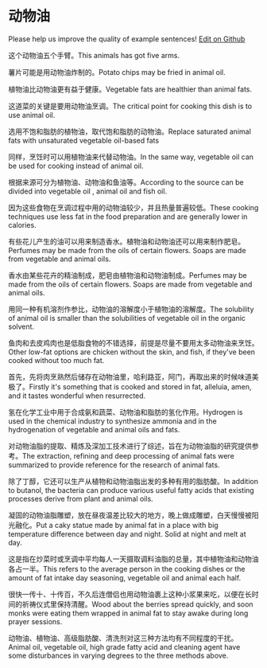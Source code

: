 # 动物油

Please help us improve the quality of example sentences! [Edit on Github](https://github.com/jiyushe/jiyu-example-sentence-source/blob/main/chinese/dongwuyou.md)

<p><span class="chinese">这个动物油五个手臂。</span><span class="english">This animals has got five arms.</span></p>

<p><span class="chinese">薯片可能是用动物油炸制的。</span><span class="english">Potato chips may be fried in animal oil.</span></p>

<p><span class="chinese">植物油比动物油更有益于健康。</span><span class="english">Vegetable fats are healthier than animal fats.</span></p>

<p><span class="chinese">这道菜的关键是要用动物油烹调。</span><span class="english">The critical point for cooking this dish is to use animal oil.</span></p>

<p><span class="chinese">选用不饱和脂肪的植物油，取代饱和脂肪的动物油。</span><span class="english">Replace saturated animal fats with unsaturated vegetable oil-based fats</span></p>

<p><span class="chinese">同样，烹饪时可以用植物油来代替动物油。</span><span class="english">In the same way, vegetable oil can be used for cooking instead of animal oil.</span></p>

<p><span class="chinese">根据来源可分为植物油、动物油和鱼油等。</span><span class="english">According to the source can be divided into vegetable oil , animal oil and fish oil.</span></p>

<p><span class="chinese">因为这些食物在烹调过程中用的动物油较少，并且热量普遍较低。</span><span class="english">These cooking techniques use less fat in the food preparation and are generally lower in calories.</span></p>

<p><span class="chinese">有些花儿产生的油可以用来制造香水。植物油和动物油还可以用来制作肥皂。</span><span class="english">Perfumes may be made from the oils of certain flowers. Soaps are made from vegetable and animal oils.</span></p>

<p><span class="chinese">香水由某些花卉的精油制成，肥皂由植物油和动物油制成。</span><span class="english">Perfumes may be made from the oils of certain flowers. Soaps are made from vegetable and animal oils.</span></p>

<p><span class="chinese">用同一种有机溶剂作参比，动物油的溶解度小于植物油的溶解度。</span><span class="english">The solubility of animal oil is smaller than the solubilities of vegetable oil in the organic solvent.</span></p>

<p><span class="chinese">鱼肉和去皮鸡肉也是低脂食物的不错选择，前提是尽量不要用太多动物油来烹饪。</span><span class="english">Other low-fat  options are chicken without the skin, and fish, if they've been cooked without too much fat.</span></p>

<p><span class="chinese">首先，先将肉烹熟然后储存在动物油里，哈利路亚，阿门，再取出来的时候味道美极了。</span><span class="english">Firstly it's something that is cooked and stored in fat, alleluia, amen, and it tastes wonderful when resurrected.</span></p>

<p><span class="chinese">氢在化学工业中用于合成氨和蔬菜、动物油和脂肪的氢化作用。</span><span class="english">Hydrogen is used in the chemical industry to synthesize ammonia and in the hydrogenation of vegetable and animal oils and fats.</span></p>

<p><span class="chinese">对动物油脂的提取、精炼及深加工技术进行了综述，旨在为动物油脂的研究提供参考。</span><span class="english">The extraction, refining and deep processing of animal fats were summarized to provide reference for the research of animal fats.</span></p>

<p><span class="chinese">除了丁醇，它还可以生产从植物和动物油脂出发的多种有用的脂肪酸。</span><span class="english">In addition to butanol, the bacteria can produce various useful fatty acids that existing processes derive from plant and animal oils.</span></p>

<p><span class="chinese">凝固的动物油脂雕塑，放在昼夜温差比较大的地方，晚上做成雕塑，白天慢慢被阳光融化。</span><span class="english">Put a caky statue made by animal fat in a place with big temperature difference between day and night. Solid at night and melt at day.</span></p>

<p><span class="chinese">这是指在炒菜时或烹调中平均每人一天摄取调料油脂的总量，其中植物油和动物油各占一半。</span><span class="english">This refers to the average person in the cooking dishes or the amount of fat intake day seasoning, vegetable oil and animal each half.</span></p>

<p><span class="chinese">很快一传十、十传百，不久后连僧侣也用动物油裹上这种小浆果来吃，以便在长时间的祈祷仪式里保持清醒。</span><span class="english">Wood about the berries spread quickly, and soon monks were eating them wrapped in animal fat to stay awake during long prayer sessions.</span></p>

<p><span class="chinese">动物油、植物油、高级脂肪酸、清洗剂对这三种方法均有不同程度的干扰。</span><span class="english">Animal oil, vegetable oil, high grade fatty acid and cleaning agent have some disturbances in varying degrees to the three methods above.</span></p>

